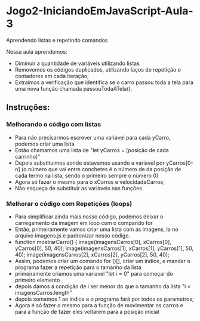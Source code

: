 # Jogo2-IniciandoEmJavaScript-Aula-3
Aprendendo listas e repetindo comandos

Nessa aula aprendemos:

* Diminuir a quantidade de variáveis utilizando listas
* Removemos os códigos duplicados, utilizando laços de repetição e contadores em cada iteração;
* Extraímos a verificação que identifica se o carro passou toda a tela para uma nova função chamada passouTodaATela().

## Instruções:

### Melhorando o código com listas

* Para não precisarmos escrever uma variavel para cada yCarro, podemos criar uma lista
* Então chamamos uma lista de "let yCarros = [posição de cada carrinho]"
* Depois substituimos aonde estavamos usando a variavel por yCarros[0-n] (o número que vai entre conchetes é o número de da posição de cada termo na lista, sendo o primeiro sempre o número 0)
* Agora só fazer o mesmo para o xCarros e velocidadeCarros;
* Não esqueça de substituir as variaveis nas funções


### Melhorar o código com Repetições (loops)

* Para simplificar ainda mais nosso código, podemos deixar o carregamento da imagem em loop com o compando for
* Então, primeiramente vamos criar uma lista com as imagens, la no arquivo imagens.js e padronizar nosso código.
* function mostrarCarro() {
  image(imagensCarros[0], xCarros[0], yCarros[0], 50, 40);
  image(imagensCarros[1], xCarros[1], yCarros[1], 50, 40);
  image(imagensCarros[2], xCarros[2], yCarros[2], 50, 40);
* Assim, podemos criar um comando for ()[], criar um indice, e mandar o programa fazer a repetição para o tamanho da lista
* primeiramente criamos uma variavel "let i = 0" para começar do primeiro elemento
* depois damos a condição de i ser menor do que o tamanho da lista "i < imagensCarros.length"
* depois somamos 1 ao indice e o programa fará por todos os parametros;
* Agora é só fazer o mesmo para a função de movimentar os carros e para a função de fazer eles voltarem para a posição inicial
